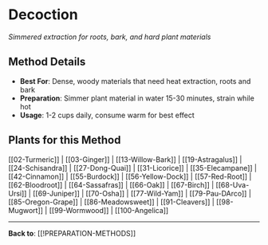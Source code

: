 # Decoction

*Simmered extraction for roots, bark, and hard plant materials*

## Method Details
- **Best For**: Dense, woody materials that need heat extraction, roots and bark
- **Preparation**: Simmer plant material in water 15-30 minutes, strain while hot
- **Usage**: 1-2 cups daily, consume warm for best effect

## Plants for this Method

[[02-Turmeric]] | [[03-Ginger]] | [[13-Willow-Bark]] | [[19-Astragalus]] | [[24-Schisandra]] | [[27-Dong-Quai]] | [[31-Licorice]] | [[35-Elecampane]] | [[42-Cinnamon]] | [[55-Burdock]] | [[56-Yellow-Dock]] | [[57-Red-Root]] | [[62-Bloodroot]] | [[64-Sassafras]] | [[66-Oak]] | [[67-Birch]] | [[68-Uva-Ursi]] | [[69-Juniper]] | [[70-Osha]] | [[77-Wild-Yam]] | [[79-Pau-DArco]] | [[85-Oregon-Grape]] | [[86-Meadowsweet]] | [[91-Cleavers]] | [[98-Mugwort]] | [[99-Wormwood]] | [[100-Angelica]]

---

**Back to**: [[!PREPARATION-METHODS]]